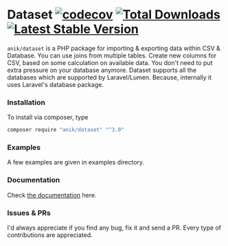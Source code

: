 Dataset
[![codecov](https://codecov.io/gh/ssi-anik/dataset/branch/master/graph/badge.svg?token=NPWGBJC11J)](https://codecov.io/gh/ssi-anik/dataset)
[![Total Downloads](https://poser.pugx.org/anik/dataset/downloads)](//packagist.org/packages/anik/dataset)
[![Latest Stable Version](https://poser.pugx.org/anik/dataset/v)](//packagist.org/packages/anik/dataset)
===

`anik/dataset` is a PHP package for importing & exporting data within CSV & Database. You can use joins from multiple
tables. Create new columns for CSV, based on some calculation on available data. You don't need to put extra pressure on
your database anymore. Dataset supports all the databases which are supported by Laravel/Lumen. Because, internally it
uses Laravel's database package.

### Installation

To install via composer, type

```bash
composer require "anik/dataset" "^3.0"
```

### Examples

A few examples are given in examples directory.

### Documentation

Check [the documentation](bit.ly/2xtvpzb) here.

### Issues & PRs

I'd always appreciate if you find any bug, fix it and send a PR. Every type of contributions are appreciated.
